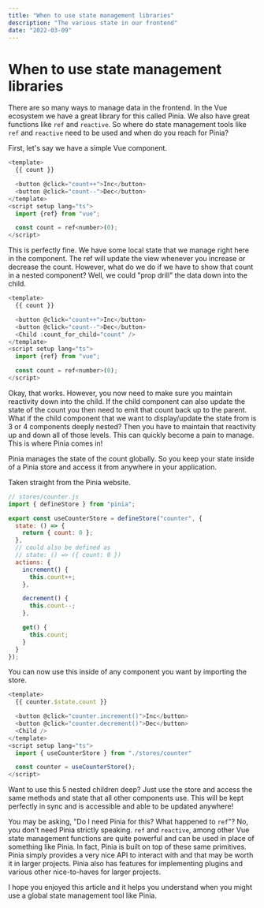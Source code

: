 ```yaml
---
title: "When to use state management libraries"
description: "The various state in our frontend"
date: "2022-03-09"
---
```


# When to use state management libraries

There are so many ways to manage data in the frontend. In the Vue ecosystem we have a great library for this called Pinia. We also have great functions like `ref` and `reactive`. So where do state management tools like `ref` and `reactive` need to be used and when do you reach for Pinia?

First, let's say we have a simple Vue component.

```javascript
<template>
  {{ count }}

  <button @click="count++">Inc</button>
  <button @click="count--">Dec</button>
</template>
<script setup lang="ts">
  import {ref} from "vue";

  const count = ref<number>(0);
</script>
```

This is perfectly fine. We have some local state that we manage right here in the component. The ref will update the view whenever you increase or decrease the count. However, what do we do if we have to show that count in a nested component? Well, we could "prop drill" the data down into the child.

```javascript
<template>
  {{ count }}

  <button @click="count++">Inc</button>
  <button @click="count--">Dec</button>
  <Child :count_for_child="count" />
</template>
<script setup lang="ts">
  import {ref} from "vue";

  const count = ref<number>(0);
</script>
```

Okay, that works. However, you now need to make sure you maintain reactivity down into the child. If the child component can also update the state of the count you then need to emit that count back up to the parent. What if the child component that we want to display/update the state from is 3 or 4 components deeply nested? Then you have to maintain that reactivity up and down all of those levels. This can quickly become a pain to manage. This is where Pinia comes in!

Pinia manages the state of the count globally. So you keep your state inside of a Pinia store and access it from anywhere in your application.

Taken straight from the Pinia website.

```javascript
// stores/counter.js
import { defineStore } from "pinia";

export const useCounterStore = defineStore("counter", {
  state: () => {
    return { count: 0 };
  },
  // could also be defined as
  // state: () => ({ count: 0 })
  actions: {
    increment() {
      this.count++;
    },

    decrement() {
      this.count--;
    },

    get() {
      this.count;
    }
  }
});
```

You can now use this inside of any component you want by importing the store.

```javascript
<template>
  {{ counter.$state.count }}

  <button @click="counter.increment()">Inc</button>
  <button @click="counter.decrement()">Dec</button>
  <Child />
</template>
<script setup lang="ts">
  import { useCounterStore } from "./stores/counter"

  const counter = useCounterStore();
</script>
```

Want to use this 5 nested children deep? Just use the store and access the same methods and state that all other components use. This will be kept perfectly in sync and is accessible and able to be updated anywhere!

You may be asking, "Do I need Pinia for this? What happened to `ref`"? No, you don't need Pinia strictly speaking. `ref` and `reactive`, among other Vue state management functions are quite powerful and can be used in place of something like Pinia. In fact, Pinia is built on top of these same primitives. Pinia simply provides a very nice API to interact with and that may be worth it in larger projects. Pinia also has features for implementing plugins and various other nice-to-haves for larger projects.

I hope you enjoyed this article and it helps you understand when you might use a global state management tool like Pinia.
